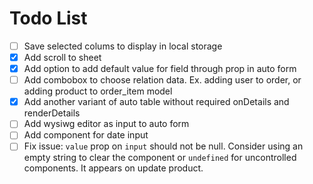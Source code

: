 # Todo List

- [ ] Save selected colums to display in local storage
- [x] Add scroll to sheet
- [x] Add option to add default value for field through prop in auto form
- [ ] Add combobox to choose relation data. Ex. adding user to order, or adding product to order_item model
- [x] Add another variant of auto table without required onDetails and renderDetails
- [ ] Add wysiwg editor as input to auto form
- [ ] Add component for date input
- [ ] Fix issue: `value` prop on `input` should not be null. Consider using an empty string to clear the component or `undefined` for uncontrolled components. It appears on update product.
